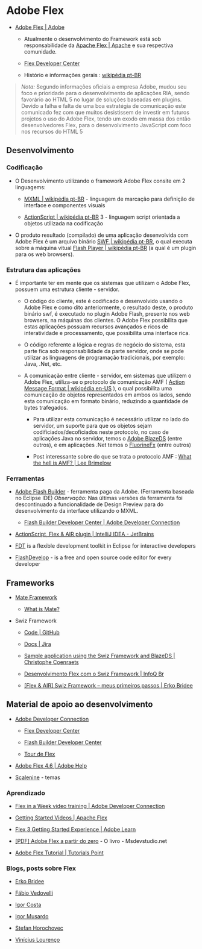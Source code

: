 # Adobe Flex

* [Adobe Flex | Adobe](http://www.adobe.com/br/products/flex.html)

  * Atualmente o desenvolvimento do Framework está sob responsabilidade da [Apache Flex | Apache](http://flex.apache.org/) e sua respectiva comunidade. 

  * [Flex Developer Center](http://www.adobe.com/devnet/flex.html)

  * Histório e informações gerais : [wikipédia pt-BR](http://pt.wikipedia.org/wiki/Adobe_Flex)

> *Nota:* 
> Segundo informações oficiais a empresa Adobe, mudou seu foco e prioridade para o desenvolvimento de aplicações RIA, sendo favorário ao HTML 5 no lugar de soluções baseadas em plugins. Devido a falha e falta de uma boa estratégia de comunicação este comunicado fez com que muitos desistissem de investir em futuros projetos o uso do Adobe Flex, tendo um exodo em massa dos então desenvolvedores Flex, para o desenvolvimento JavaScript com foco nos recursos do HTML 5


## Desenvolvimento 

### Codificação

* O Desenvolvimento utilizando o framework Adobe Flex consite em 2 linguagems:

  * [MXML | wikipédia pt-BR](http://pt.wikipedia.org/wiki/MXML) - linguagem de marcação para definição de interface e componentes visuais

  * [ActionScript | wikipédia pt-BR](http://pt.wikipedia.org/wiki/ActionScript) 3 - linguagem script orientada a objetos utilizada na codificação

* O produto resultado (compilado) de uma aplicação desenvolvida com Adobe Flex é um arquivo binário [SWF | wikipédia pt-BR](http://pt.wikipedia.org/wiki/SWF), o qual executa sobre a máquina vitual [Flash Player | wikipédia pt-BR](http://pt.wikipedia.org/wiki/Adobe_Flash_Player)  (a qual é um plugin para os web browsers).


### Estrutura das aplicações

* É importante ter em mente que os sistemas que utilizam o Adobe Flex, possuem uma estrutura cliente - servidor. 

  * O código do cliente, este é codificado e desenvolvido usando o Adobe Flex e como dito anteriormente, o resultado deste, o produto binário swf, é executado no plugin Adobe Flash, presente nos web browsers, na máquinas dos clientes. O Adobe Flex possibilita que estas aplicações possuam recursos avançados e ricos de interatividade e processamento, que possibilita uma interface rica.

  * O código referente a lógica e regras de negócio do sistema, esta parte fica sob responsabilidade da parte servidor, onde se pode utilizar as linguagens de programação tradicionais, por exemplo: Java, .Net, etc.

  * A comunicação entre cliente - servidor, em sistemas que utilizem o Adobe Flex, utiliza-se o protocolo de comunicação AMF ( [Action Message Format | wikipédia en-US](http://en.wikipedia.org/wiki/Action_Message_Format) ), o qual possibilita uma comunicação de objetos representados em ambos os lados, sendo esta comunicação em formato binário, reduzindo a quantidade de bytes trafegados. 

    * Para utilizar esta comunicação é necessário utilizar no lado do servidor, um suporte para que os objetos sejam codificiados/decoficiados neste protocolo, no caso de aplicações Java no servidor, temos o [Adobe BlazeDS](http://sourceforge.net/adobe/blazeds/wiki/Home/) (entre outros), e em aplicações .Net temos o [FluorineFx](http://fluorine.thesilentgroup.com/) (entre outros)

    * Post interessante sobre do que se trata o protocolo AMF : [What the hell is AMF? | Lee Brimelow](http://www.leebrimelow.com/what-the-hell-is-amf/)


### Ferramentas

* [Adobe Flash Builder](http://www.adobe.com/br/products/flash-builder.html) - ferramenta paga da Adobe. (Ferramenta baseada no Eclipse IDE) *Observação:* Nas últimas versões da ferramenta foi descontinuado a funcionalidade de Design Preview para do desenvolvimento da interface utilizando o MXML.

  * [Flash Builder Developer Center | Adobe Developer Connection](http://www.adobe.com/devnet/flash-builder.html)

* [ActionScript, Flex & AIR plugin | IntelliJ IDEA - JetBrains](http://www.jetbrains.com/idea/features/flex_ide.html)

* [FDT](http://fdt.powerflasher.com/) is a flexible development toolkit in Eclipse for interactive developers

* [FlashDevelop](http://www.flashdevelop.org/) -  is a free and open source code editor for every developer


## Frameworks

* [Mate Framework](http://mate.asfusion.com/)

  * [What is Mate?](http://mate.jottit.com/)


* Swiz Framework
  
  * [Code | GitHub](https://github.com/swiz/swiz-framework)

  * [Docs | Jira](https://swizframework.jira.com/wiki/display/SWIZ/Home)

  * [Sample application using the Swiz Framework and BlazeDS | Christophe Coenraets](http://coenraets.org/blog/2009/02/sample-application-using-the-swiz-framework-and-blazeds/)

  * [Desenvolvimento Flex com o Swiz Framework | InfoQ Br](http://www.infoq.com/br/news/2009/02/swiz-framework)

  * [[Flex & AIR] Swiz Framework – meus primeiros passos | Erko Bridee](http://blog.erkobridee.com/2010/07/13/flex-air-swiz-framework-meus-primeiros-passos/)


## Material de apoio ao desenvolvimento

* [Adobe Developer Connection](http://www.adobe.com/devnet.html)

  * [Flex Developer Center](http://www.adobe.com/devnet/flex.html)

  * [Flash Builder Developer Center](http://www.adobe.com/devnet/flash-builder.html)

  * [Tour de Flex](http://www.adobe.com/devnet/flex/tourdeflex.html)

* [Adobe Flex 4.6 | Adobe Help](http://help.adobe.com/en_US/flex/using/index.html)

* [Scalenine](http://www.scalenine.com/) - temas


### Aprendizado

* [Flex in a Week video training | Adobe Developer Connection](http://www.adobe.com/devnet/flex/videotraining.html)

* [Getting Started Videos | Apache Flex](http://flex.apache.org/doc-videos.html)

* [Flex 3 Getting Started Experience | Adobe Learn](https://learn.adobe.com/wiki/display/Flex/Getting+Started)

* [[PDF] Adobe Flex a partir do zero](http://msdevstudio.net/mywork/FlexTutor/Flex_Book_Part_1_2_3_4_5.pdf) - O livro - Msdevstudio.net

* [Adobe Flex Tutorial | Tutorials Point](http://www.tutorialspoint.com/flex/)


### Blogs, posts sobre Flex

* [Erko Bridee](http://blog.erkobridee.com/c/dev/adobe/)

* [Fábio Vedovelli](http://blog.vedovelli.com.br/?cat=12)

* [Igor Costa](http://www.igorcosta.com/tag/flex/)

* [Igor Musardo](http://musardos.com.br/category/desenvolvimento-software/flex/)

* [Stefan Horochovec](http://www.horochovec.com.br/blog/category/flex/)

* [Vinícius Lourenço](http://blog.vilourenco.com.br/category/flex/)

